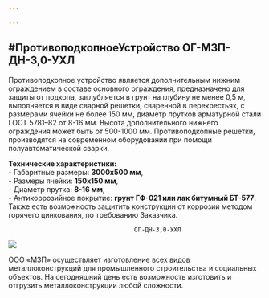 ```yaml
---

---
```

## **#ПротивоподкопноеУстройство** ОГ-МЗП-ДН-3,0-УХЛ

Противоподкопное устройство является дополнительным нижним ограждением в составе основного ограждения, предназначено для защиты от подкопа, заглубляется в грунт на глубину не менее 0,5 м, выполняется в виде сварной решетки, сваренной в перекрестьях, с размерами ячейки не более 150 мм, диаметр прутков арматурной стали ГОСТ 5781–82 от 8-16 мм. Высота дополнительного нижнего ограждения может быть от 500-1000 мм. Противоподкопные решетки, производятся на современном оборудовании при помощи полуавтоматической сварки.

**Технические характеристики:**  
\- Габаритные размеры: **3000х500 мм**,  
\- Размеры ячейки: **150х150 мм**,  
\- Диаметр прутка: **8-16 мм**,  
\- Антикоррозийное покрытие: **грунт ГФ-021 или лак битумный БТ-577**. Также есть возможность защитить конструкции от коррозии методом горячего цинкования, по требованию Заказчика.

                                       ОГ-ДН-3,0-УХЛ

![](/static/2022-01-21-13-35-15.png)

ООО «МЗП» осуществляет изготовление всех видов металлоконструкций для промышленного строительства и социальных объектов. На сегодняшний день есть возможность изготовить и отгрузить металлоконструкции любой сложности.